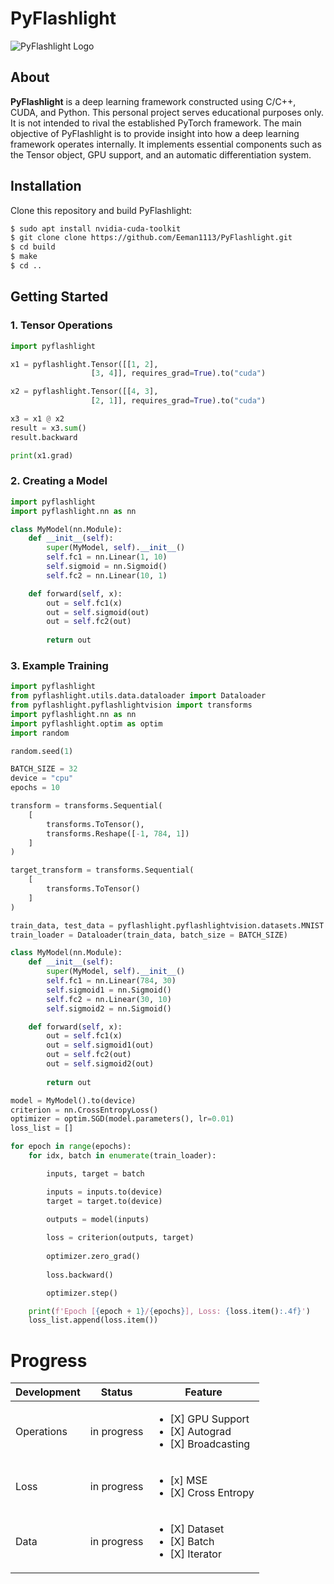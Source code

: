 
# PyFlashlight

![PyFlashlight Logo](https://github.com/Eeman1113/PyFlashlight/assets/54275491/d51e1ad7-0e73-466a-a461-577bf2614e91)

## About

**PyFlashlight** is a deep learning framework constructed using C/C++, CUDA, and Python. This personal project serves educational purposes only. It is not intended to rival the established PyTorch framework. The main objective of PyFlashlight is to provide insight into how a deep learning framework operates internally. It implements essential components such as the Tensor object, GPU support, and an automatic differentiation system.

## Installation

Clone this repository and build PyFlashlight:

```bash
$ sudo apt install nvidia-cuda-toolkit
$ git clone clone https://github.com/Eeman1113/PyFlashlight.git
$ cd build
$ make
$ cd ..
```

## Getting Started

### 1. Tensor Operations

```python
import pyflashlight

x1 = pyflashlight.Tensor([[1, 2], 
                  [3, 4]], requires_grad=True).to("cuda")

x2 = pyflashlight.Tensor([[4, 3], 
                  [2, 1]], requires_grad=True).to("cuda")

x3 = x1 @ x2
result = x3.sum()
result.backward

print(x1.grad)
```

### 2. Creating a Model

```python
import pyflashlight
import pyflashlight.nn as nn

class MyModel(nn.Module):
    def __init__(self):
        super(MyModel, self).__init__()
        self.fc1 = nn.Linear(1, 10)
        self.sigmoid = nn.Sigmoid()
        self.fc2 = nn.Linear(10, 1)

    def forward(self, x):
        out = self.fc1(x)
        out = self.sigmoid(out)
        out = self.fc2(out)
        
        return out
```

### 3. Example Training

```python
import pyflashlight
from pyflashlight.utils.data.dataloader import Dataloader
from pyflashlight.pyflashlightvision import transforms
import pyflashlight.nn as nn
import pyflashlight.optim as optim
import random

random.seed(1)

BATCH_SIZE = 32
device = "cpu"
epochs = 10

transform = transforms.Sequential(
    [
        transforms.ToTensor(),
        transforms.Reshape([-1, 784, 1])
    ]
)

target_transform = transforms.Sequential(
    [
        transforms.ToTensor()
    ]
)

train_data, test_data = pyflashlight.pyflashlightvision.datasets.MNIST.splits(transform=transform, target_transform=target_transform)
train_loader = Dataloader(train_data, batch_size = BATCH_SIZE)

class MyModel(nn.Module):
    def __init__(self):
        super(MyModel, self).__init__()
        self.fc1 = nn.Linear(784, 30)
        self.sigmoid1 = nn.Sigmoid()
        self.fc2 = nn.Linear(30, 10)
        self.sigmoid2 = nn.Sigmoid()

    def forward(self, x):
        out = self.fc1(x)
        out = self.sigmoid1(out)
        out = self.fc2(out)
        out = self.sigmoid2(out)
        
        return out

model = MyModel().to(device)
criterion = nn.CrossEntropyLoss()
optimizer = optim.SGD(model.parameters(), lr=0.01)
loss_list = []

for epoch in range(epochs):    
    for idx, batch in enumerate(train_loader):

        inputs, target = batch

        inputs = inputs.to(device)
        target = target.to(device)

        outputs = model(inputs)
        
        loss = criterion(outputs, target)
        
        optimizer.zero_grad()
        
        loss.backward()

        optimizer.step()

    print(f'Epoch [{epoch + 1}/{epochs}], Loss: {loss.item():.4f}')
    loss_list.append(loss.item())
```

# Progress

| Development                  | Status      | Feature                                                                |
| ---------------------------- | ----------- | ---------------------------------------------------------------------- |
| Operations                   | in progress | <ul><li>[X] GPU Support</li><li>[X] Autograd</li><li>[X] Broadcasting</li></ul>                 |
| Loss                         | in progress | <ul><li>[x] MSE</li><li>[X] Cross Entropy</li></ul>    |
| Data                         | in progress    | <ul><li>[X] Dataset</li><li>[X] Batch</li><li>[X] Iterator</li></ul>   |


